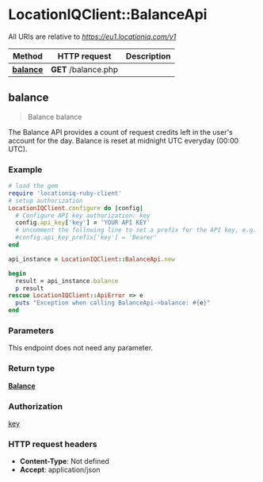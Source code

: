 # LocationIQClient::BalanceApi

All URIs are relative to *https://eu1.locationiq.com/v1*

Method | HTTP request | Description
------------- | ------------- | -------------
[**balance**](BalanceApi.md#balance) | **GET** /balance.php | 



## balance

> Balance balance



The Balance API provides a count of request credits left in the user's account for the day. Balance is reset at midnight UTC everyday (00:00 UTC).

### Example

```ruby
# load the gem
require 'locationiq-ruby-client'
# setup authorization
LocationIQClient.configure do |config|
  # Configure API key authorization: key
  config.api_key['key'] = 'YOUR API KEY'
  # Uncomment the following line to set a prefix for the API key, e.g. 'Bearer' (defaults to nil)
  #config.api_key_prefix['key'] = 'Bearer'
end

api_instance = LocationIQClient::BalanceApi.new

begin
  result = api_instance.balance
  p result
rescue LocationIQClient::ApiError => e
  puts "Exception when calling BalanceApi->balance: #{e}"
end
```

### Parameters

This endpoint does not need any parameter.

### Return type

[**Balance**](Balance.md)

### Authorization

[key](../README.md#key)

### HTTP request headers

- **Content-Type**: Not defined
- **Accept**: application/json

